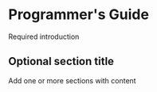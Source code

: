 # Programmer's Guide

Required introduction



## Optional section title

Add one or more sections with content


